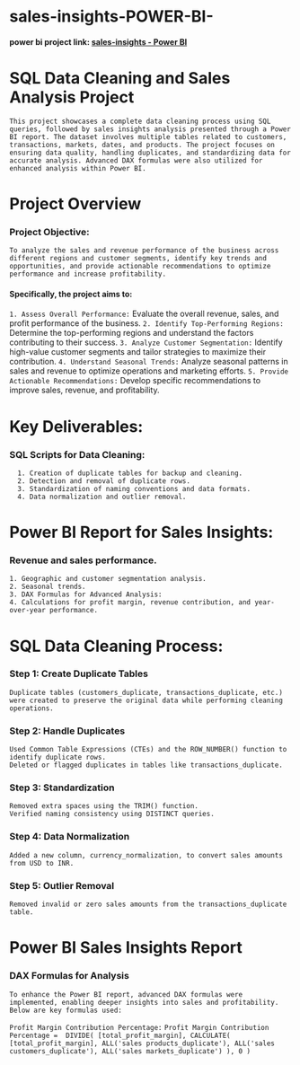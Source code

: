 # sales-insights-POWER-BI-

#### power bi project link: [sales-insights - Power BI](https://app.powerbi.com/groups/me/reports/404de9ab-0630-42e1-98a6-0ceefd35d3fd?pbi_source=desktop)

# SQL Data Cleaning and Sales Analysis Project
`
  This project showcases a complete data cleaning process using SQL queries, followed by sales insights analysis presented through a Power BI report. The dataset involves multiple tables related to customers, transactions, markets, dates, and products. The project focuses on ensuring data quality, handling duplicates, and standardizing data for accurate analysis. Advanced DAX formulas were also utilized for enhanced analysis within Power BI.
`
# Project Overview
### Project Objective:
`
  To analyze the sales and revenue performance of the business across different regions and customer segments, identify key trends and opportunities, and provide actionable recommendations to optimize performance and increase profitability.
`

#### Specifically, the project aims to:

  `1. Assess Overall Performance:` Evaluate the overall revenue, sales, and profit performance of the business.
  `2. Identify Top-Performing Regions:` Determine the top-performing regions and understand the factors contributing to their success.
  `3. Analyze Customer Segmentation:` Identify high-value customer segments and tailor strategies to maximize their contribution.
  `4. Understand Seasonal Trends:` Analyze seasonal patterns in sales and revenue to optimize operations and marketing efforts.
  `5. Provide Actionable Recommendations:` Develop specific recommendations to improve sales, revenue, and profitability.

# Key Deliverables:
  ### SQL Scripts for Data Cleaning:
      1. Creation of duplicate tables for backup and cleaning.
      2. Detection and removal of duplicate rows.
      3. Standardization of naming conventions and data formats.
      4. Data normalization and outlier removal.
   
# Power BI Report for Sales Insights:
  ### Revenue and sales performance.
    1. Geographic and customer segmentation analysis.
    2. Seasonal trends.
    3. DAX Formulas for Advanced Analysis:
    4. Calculations for profit margin, revenue contribution, and year-over-year performance.

# SQL Data Cleaning Process:
  ### Step 1: Create Duplicate Tables
    Duplicate tables (customers_duplicate, transactions_duplicate, etc.) were created to preserve the original data while performing cleaning operations.   
  ### Step 2: Handle Duplicates
    Used Common Table Expressions (CTEs) and the ROW_NUMBER() function to identify duplicate rows.
    Deleted or flagged duplicates in tables like transactions_duplicate.
  ### Step 3: Standardization
    Removed extra spaces using the TRIM() function.
    Verified naming consistency using DISTINCT queries.
  ### Step 4: Data Normalization
    Added a new column, currency_normalization, to convert sales amounts from USD to INR.
  ### Step 5: Outlier Removal
    Removed invalid or zero sales amounts from the transactions_duplicate table.
    
# Power BI Sales Insights Report
  ### DAX Formulas for Analysis
    To enhance the Power BI report, advanced DAX formulas were implemented, enabling deeper insights into sales and profitability. Below are key formulas used:

`Profit Margin Contribution Percentage:`
  `
    Profit Margin Contribution Percentage = 
    DIVIDE(
        [total_profit_margin],
        CALCULATE(
            [total_profit_margin],
            ALL('sales products_duplicate'),
            ALL('sales customers_duplicate'),
            ALL('sales markets_duplicate')
        ),
        0
    )
  `
